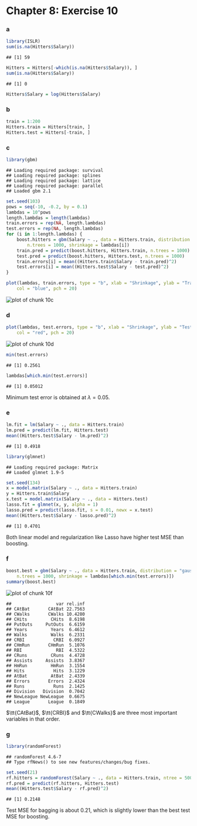 Chapter 8: Exercise 10
========================================================

### a

```r
library(ISLR)
sum(is.na(Hitters$Salary))
```

```
## [1] 59
```

```r
Hitters = Hitters[-which(is.na(Hitters$Salary)), ]
sum(is.na(Hitters$Salary))
```

```
## [1] 0
```

```r
Hitters$Salary = log(Hitters$Salary)
```


### b

```r
train = 1:200
Hitters.train = Hitters[train, ]
Hitters.test = Hitters[-train, ]
```


### c

```r
library(gbm)
```

```
## Loading required package: survival
## Loading required package: splines
## Loading required package: lattice
## Loading required package: parallel
## Loaded gbm 2.1
```

```r
set.seed(103)
pows = seq(-10, -0.2, by = 0.1)
lambdas = 10^pows
length.lambdas = length(lambdas)
train.errors = rep(NA, length.lambdas)
test.errors = rep(NA, length.lambdas)
for (i in 1:length.lambdas) {
    boost.hitters = gbm(Salary ~ ., data = Hitters.train, distribution = "gaussian", 
        n.trees = 1000, shrinkage = lambdas[i])
    train.pred = predict(boost.hitters, Hitters.train, n.trees = 1000)
    test.pred = predict(boost.hitters, Hitters.test, n.trees = 1000)
    train.errors[i] = mean((Hitters.train$Salary - train.pred)^2)
    test.errors[i] = mean((Hitters.test$Salary - test.pred)^2)
}

plot(lambdas, train.errors, type = "b", xlab = "Shrinkage", ylab = "Train MSE", 
    col = "blue", pch = 20)
```

![plot of chunk 10c](figure/10c.png) 


### d

```r
plot(lambdas, test.errors, type = "b", xlab = "Shrinkage", ylab = "Test MSE", 
    col = "red", pch = 20)
```

![plot of chunk 10d](figure/10d.png) 

```r
min(test.errors)
```

```
## [1] 0.2561
```

```r
lambdas[which.min(test.errors)]
```

```
## [1] 0.05012
```

Minimum test error is obtained at $\lambda = 0.05$.

### e

```r
lm.fit = lm(Salary ~ ., data = Hitters.train)
lm.pred = predict(lm.fit, Hitters.test)
mean((Hitters.test$Salary - lm.pred)^2)
```

```
## [1] 0.4918
```

```r
library(glmnet)
```

```
## Loading required package: Matrix
## Loaded glmnet 1.9-5
```

```r
set.seed(134)
x = model.matrix(Salary ~ ., data = Hitters.train)
y = Hitters.train$Salary
x.test = model.matrix(Salary ~ ., data = Hitters.test)
lasso.fit = glmnet(x, y, alpha = 1)
lasso.pred = predict(lasso.fit, s = 0.01, newx = x.test)
mean((Hitters.test$Salary - lasso.pred)^2)
```

```
## [1] 0.4701
```

Both linear model and regularization like Lasso have higher test MSE than boosting.

### f

```r
boost.best = gbm(Salary ~ ., data = Hitters.train, distribution = "gaussian", 
    n.trees = 1000, shrinkage = lambdas[which.min(test.errors)])
summary(boost.best)
```

![plot of chunk 10f](figure/10f.png) 

```
##                 var rel.inf
## CAtBat       CAtBat 22.7563
## CWalks       CWalks 10.4280
## CHits         CHits  8.6198
## PutOuts     PutOuts  6.6159
## Years         Years  6.4612
## Walks         Walks  6.2331
## CRBI           CRBI  6.0927
## CHmRun       CHmRun  5.1076
## RBI             RBI  4.5322
## CRuns         CRuns  4.4728
## Assists     Assists  3.8367
## HmRun         HmRun  3.1554
## Hits           Hits  3.1229
## AtBat         AtBat  2.4339
## Errors       Errors  2.4324
## Runs           Runs  2.1425
## Division   Division  0.7042
## NewLeague NewLeague  0.6675
## League       League  0.1849
```

$\tt{CAtBat}$, $\tt{CRBI}$ and $\tt{CWalks}$ are three most important variables in that order.

### g

```r
library(randomForest)
```

```
## randomForest 4.6-7
## Type rfNews() to see new features/changes/bug fixes.
```

```r
set.seed(21)
rf.hitters = randomForest(Salary ~ ., data = Hitters.train, ntree = 500)
rf.pred = predict(rf.hitters, Hitters.test)
mean((Hitters.test$Salary - rf.pred)^2)
```

```
## [1] 0.2148
```

Test MSE for bagging is about $0.21$, which is slightly lower than the best test MSE for boosting.

